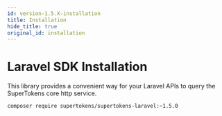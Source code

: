 ```yaml
---
id: version-1.5.X-installation
title: Installation
hide_title: true
original_id: installation
---
```


# Laravel SDK Installation

This library provides a convenient way for your Laravel APIs to query the SuperTokens core http service.

```bash
composer require supertokens/supertokens-laravel:~1.5.0
```